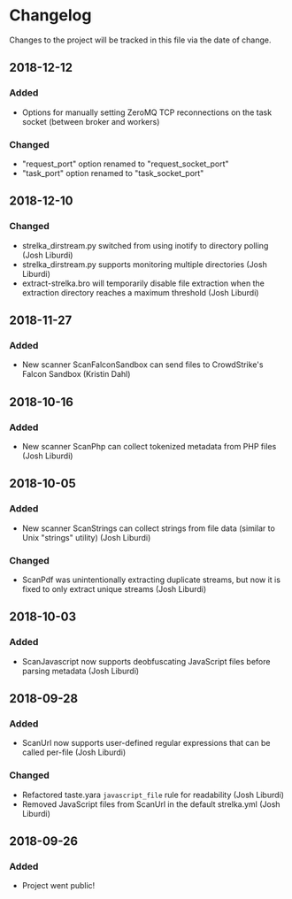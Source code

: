 # Changelog
Changes to the project will be tracked in this file via the date of change.

## 2018-12-12
### Added
- Options for manually setting ZeroMQ TCP reconnections on the task socket (between broker and workers)
### Changed
- "request_port" option renamed to "request_socket_port"
- "task_port" option renamed to "task_socket_port"

## 2018-12-10
### Changed
- strelka_dirstream.py switched from using inotify to directory polling (Josh Liburdi)
- strelka_dirstream.py supports monitoring multiple directories (Josh Liburdi)
- extract-strelka.bro will temporarily disable file extraction when the extraction directory reaches a maximum threshold (Josh Liburdi)

## 2018-11-27
### Added
- New scanner ScanFalconSandbox can send files to CrowdStrike's Falcon Sandbox (Kristin Dahl)

## 2018-10-16
### Added
- New scanner ScanPhp can collect tokenized metadata from PHP files (Josh Liburdi)

## 2018-10-05
### Added
- New scanner ScanStrings can collect strings from file data (similar to Unix "strings" utility) (Josh Liburdi)
### Changed
- ScanPdf was unintentionally extracting duplicate streams, but now it is fixed to only extract unique streams (Josh Liburdi)

## 2018-10-03
### Added
- ScanJavascript now supports deobfuscating JavaScript files before parsing metadata (Josh Liburdi)

## 2018-09-28
### Added
- ScanUrl now supports user-defined regular expressions that can be called per-file (Josh Liburdi)

### Changed
- Refactored taste.yara `javascript_file` rule for readability (Josh Liburdi)
- Removed JavaScript files from ScanUrl in the default strelka.yml (Josh Liburdi)

## 2018-09-26
### Added
- Project went public!
